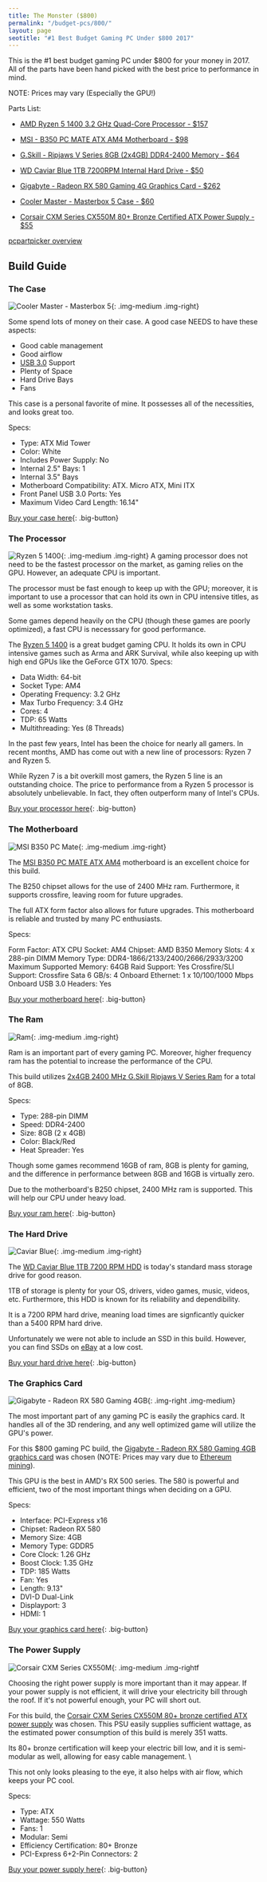 ```yaml
---
title: The Monster ($800)
permalink: "/budget-pcs/800/"
layout: page
seotitle: "#1 Best Budget Gaming PC Under $800 2017" 
---
```


This is the #1 best budget gaming PC under $800 for your money in 2017. All of the parts have been hand picked with the best price to performance in mind.

NOTE: Prices may vary (Especially the GPU!)

Parts List: 

* [AMD Ryzen 5 1400 3.2 GHz Quad-Core Processor - $157](https://www.amazon.com/gp/product/B06XKWT8J4/ref=as_li_qf_sp_asin_il_tl?ie=UTF8&tag=cryptocurrency06-20&camp=1789&creative=9325&linkCode=as2&creativeASIN=B06XKWT8J4&linkId=54aed5114182dc4ba9178085f844d3f5)

* [MSI - B350 PC MATE ATX AM4 Motherboard - $98](https://www.amazon.com/gp/product/B06WVFFXXL/ref=as_li_qf_sp_asin_il_tl?ie=UTF8&tag=cryptocurrency06-20&camp=1789&creative=9325&linkCode=as2&creativeASIN=B06WVFFXXL&linkId=c7f83c2efe811aa13cdb56c3d188cad2)

* [G.Skill - Ripjaws V Series 8GB (2x4GB) DDR4-2400 Memory - $64](https://www.amazon.com/gp/product/B013GHSKR8/ref=as_li_qf_sp_asin_il_tl?ie=UTF8&tag=cryptocurrency06-20&camp=1789&creative=9325&linkCode=as2&creativeASIN=B013GHSKR8&linkId=cd0a46b4e924ad049f20f1bd6ad7d132)

* [WD Caviar Blue 1TB 7200RPM Internal Hard Drive - $50](https://www.amazon.com/gp/product/B0088PUEPK/ref=as_li_qf_sp_asin_il_tl?ie=UTF8&tag=cryptocurrency06-20&camp=1789&creative=9325&linkCode=as2&creativeASIN=B0088PUEPK&linkId=92713d72ad8e96e9e4bdccd0b918b0a4)

* [Gigabyte - Radeon RX 580 Gaming 4G Graphics Card - $262](https://www.amazon.com/gp/product/B06Y44TWF3/ref=as_li_qf_sp_asin_il_tl?ie=UTF8&tag=cryptocurrency06-20&camp=1789&creative=9325&linkCode=as2&creativeASIN=B06Y44TWF3&linkId=3a97094fd0b991678af5cc6343b47beb)

* [Cooler Master - Masterbox 5 Case - $60](https://www.amazon.com/gp/product/B01HDUVMBU/ref=as_li_tl?ie=UTF8&camp=1789&creative=9325&creativeASIN=B01HDUVMBU&linkCode=as2&tag=flarp0c-20&linkId=2c2c7393b0c183066bed168e05016bd6)

* [Corsair CXM Series CX550M 80+ Bronze Certified ATX Power Supply - $55](https://www.amazon.com/gp/product/B01B72W0A2/ref=as_li_tl?ie=UTF8&camp=1789&creative=9325&creativeASIN=B01B72W0A2&linkCode=as2&tag=flarp0c-20&linkId=6d46f3fe50fb443290f260020e4e5aa6)

[pcpartpicker overview](https://pcpartpicker.com/list/sp2Wqk)

## Build Guide

### The Case 
![Cooler Master - Masterbox 5](/img/case/masterbox5.jpg "Cooler Master - Masterbox 5"){: .img-medium .img-right}

Some spend lots of money on their case. A good case NEEDS to have these aspects: 

* Good cable management
* Good airflow
* [USB 3.0](http://www.techrepublic.com/blog/10-things/10-things-you-should-know-about-usb-20-and-30/) Support
* Plenty of Space 
* Hard Drive Bays 
* Fans

This case is a personal favorite of mine. It possesses all of the necessities, and looks great too. 

Specs: 

* Type: ATX Mid Tower
* Color: White
* Includes Power Supply: No
* Internal 2.5" Bays: 1
* Internal 3.5" Bays
* Motherboard Compatibility: ATX. Micro ATX, Mini ITX
* Front Panel USB 3.0 Ports: Yes
* Maximum Video Card Length: 16.14"

[Buy your case here](https://www.amazon.com/gp/product/B01HDUVMBU/ref=as_li_tl?ie=UTF8&camp=1789&creative=9325&creativeASIN=B01HDUVMBU&linkCode=as2&tag=flarp0c-20&linkId=2c2c7393b0c183066bed168e05016bd6){: .big-button}

### The Processor
![Ryzen 5 1400](/img/cpu/ryzen51400.png "Ryzen 5 1400"){: .img-medium .img-right}
A gaming processor does not need to be the fastest processor on the market, as gaming relies on the GPU. However, an adequate CPU is important. 

The processor must be fast enough to keep up with the GPU; moreover, it is important to use a processor that can hold its own in CPU intensive titles, as well as some workstation tasks. 

Some games depend heavily on the CPU (though these games are poorly optimized), a fast CPU is necesssary for good performance. 

The [Ryzen 5 1400](https://www.amazon.com/gp/product/B06XKWT8J4/ref=as_li_qf_sp_asin_il_tl?ie=UTF8&tag=cryptocurrency06-20&camp=1789&creative=9325&linkCode=as2&creativeASIN=B06XKWT8J4&linkId=54aed5114182dc4ba9178085f844d3f5) is a great budget gaming CPU. It holds its own in CPU intensive games such as Arma and ARK Survival, while also keeping up with high end GPUs like the GeForce GTX 1070.
Specs: 

* Data Width: 64-bit
* Socket Type: AM4
* Operating Frequency: 3.2 GHz 
* Max Turbo Frequency: 3.4 GHz
* Cores: 4
* TDP: 65 Watts
* Multithreading: Yes (8 Threads)

In the past few years, Intel has been the choice for nearly all gamers. In recent months, AMD has come out with a new line of processors: Ryzen 7 and Ryzen 5. 

While Ryzen 7 is a bit overkill most gamers, the Ryzen 5 line is an outstanding choice. The price to performance from a Ryzen 5 processor is absolutely unbelievable. In fact, they often outperform many of Intel's CPUs. 

[Buy your processor here](https://www.amazon.com/gp/product/B06XKWT8J4/ref=as_li_qf_sp_asin_il_tl?ie=UTF8&tag=cryptocurrency06-20&camp=1789&creative=9325&linkCode=as2&creativeASIN=B06XKWT8J4&linkId=54aed5114182dc4ba9178085f844d3f5){: .big-button}

### The Motherboard 
![MSI B350 PC Mate](/img/mobo/msi-b350-pcmate.png "MSI B350 PC Mate"){: .img-medium .img-right}


The [MSI B350 PC MATE ATX AM4](https://www.amazon.com/gp/product/B06WVFFXXL/ref=as_li_qf_sp_asin_il_tl?ie=UTF8&tag=cryptocurrency06-20&camp=1789&creative=9325&linkCode=as2&creativeASIN=B06WVFFXXL&linkId=c7f83c2efe811aa13cdb56c3d188cad2) motherboard is an excellent choice for this build.

The B250 chipset allows for the use of 2400 MHz ram. Furthermore, it supports crossfire, leaving room for future upgrades.

The full ATX form factor also allows for future upgrades. This motherboard is reliable and trusted by many PC enthusiasts. 

Specs: 

Form Factor: ATX
CPU Socket: AM4
Chipset: AMD B350
Memory Slots: 4 x 288-pin DIMM
Memory Type: DDR4-1866/2133/2400/2666/2933/3200
Maximum Supported Memory: 64GB
Raid Support: Yes
Crossfire/SLI Support: Crossfire 
Sata 6 GB/s: 4
Onboard Ethernet: 1 x 10/100/1000 Mbps
Onboard USB 3.0 Headers: Yes

[Buy your motherboard here](https://www.amazon.com/gp/product/B06WVFFXXL/ref=as_li_qf_sp_asin_il_tl?ie=UTF8&tag=cryptocurrency06-20&camp=1789&creative=9325&linkCode=as2&creativeASIN=B06WVFFXXL&linkId=c7f83c2efe811aa13cdb56c3d188cad2){: .big-button}

### The Ram 
![Ram](/img/ram/gskill-v-2x4.png "Ripjaws V Series 2x4GB 2400 MHz"){: .img-medium .img-right}


Ram is an important part of every gaming PC. Moreover, higher frequency ram has the potential to increase the performance of the CPU. 

This build utilizes [2x4GB 2400 MHz G.Skill Ripjaws V Series Ram](https://www.amazon.com/gp/product/B013GHSKR8/ref=as_li_tl?ie=UTF8&tag=cryptocurrency06-20&camp=1789&creative=9325&linkCode=as2&creativeASIN=B013GHSKR8&linkId=0d7334df1529271aaa95c45fa55c1e7f) for a total of 8GB. 

Specs:

* Type: 288-pin DIMM
* Speed: DDR4-2400
* Size: 8GB (2 x 4GB)
* Color: Black/Red
* Heat Spreader: Yes

Though some games recommend 16GB of ram, 8GB is plenty for gaming, and the difference in performance between 8GB and 16GB is virtually zero. 

Due to the motherboard's B250 chipset, 2400 MHz ram is supported. This will help our CPU under heavy load. 

[Buy your ram here](https://www.amazon.com/gp/product/B013GHSKR8/ref=as_li_tl?ie=UTF8&tag=cryptocurrency06-20&camp=1789&creative=9325&linkCode=as2&creativeASIN=B013GHSKR8&linkId=0d7334df1529271aaa95c45fa55c1e7f){: .big-button}

### The Hard Drive 
![Caviar Blue](/img/hdd/1tb.png  "1TB Hard Drive"){: .img-medium .img-right}


The [WD Caviar Blue 1TB 7200 RPM HDD](https://www.amazon.com/gp/product/B0088PUEPK/ref=as_li_tl?ie=UTF8&tag=cryptocurrency06-20&camp=1789&creative=9325&linkCode=as2&creativeASIN=B0088PUEPK&linkId=ebd1ec7b7b862a7d17070d2b1ea21b01) is today's standard mass storage drive for good reason. 

1TB of storage is plenty for your OS, drivers, video games, music, videos, etc. Furthermore, this HDD is known for its reliability and dependibility. 

It is a 7200 RPM hard drive, meaning load times are signficantly quicker than a 5400 RPM hard drive. 

Unfortunately we were not able to include an SSD in this build. However, you can find SSDs on [eBay](http://rover.ebay.com/rover/1/711-53200-19255-0/1?icep_ff3=9&pub=5575177097&toolid=10001&campid=5338146172&customid=&icep_uq=solid+state+drive&icep_sellerId=&icep_ex_kw=&icep_sortBy=12&icep_catId=&icep_minPrice=&icep_maxPrice=&ipn=psmain&icep_vectorid=229466&kwid=902099&mtid=824&kw=lg) at a low cost.

[Buy your hard drive here](https://www.amazon.com/gp/product/B0088PUEPK/ref=as_li_tl?ie=UTF8&tag=cryptocurrency06-20&camp=1789&creative=9325&linkCode=as2&creativeASIN=B0088PUEPK&linkId=ebd1ec7b7b862a7d17070d2b1ea21b01){: .big-button}

### The Graphics Card 
![Gigabyte - Radeon RX 580 Gaming 4GB](/img/gpu/radeonrx580gaming.png "Radeon RX 580 Gaming 4GB"){: .img-right .img-medium}


The most important part of any gaming PC is easily the graphics card. It handles all of the 3D rendering, and any well optimized game will utilize the GPU's power. 

For this $800 gaming PC build, the [Gigabyte - Radeon RX 580 Gaming 4GB graphics card](https://www.amazon.com/gp/product/B06Y44TWF3/ref=as_li_qf_sp_asin_il_tl?ie=UTF8&tag=cryptocurrency06-20&camp=1789&creative=9325&linkCode=as2&creativeASIN=B06Y44TWF3&linkId=3a97094fd0b991678af5cc6343b47beb) was chosen (NOTE: Prices may vary due to [Ethereum mining](/crypto-mining/ethereum-hardware/)). 

This GPU is the best in AMD's RX 500 series. The 580 is powerful and efficient, two of the most important things when deciding on a GPU. 

Specs: 

* Interface: PCI-Express x16
* Chipset: Radeon RX 580 
* Memory Size: 4GB
* Memory Type: GDDR5
* Core Clock: 1.26 GHz
* Boost Clock: 1.35 GHz
* TDP: 185 Watts
* Fan: Yes
* Length: 9.13" 
* DVI-D Dual-Link
* Displayport: 3
* HDMI: 1

[Buy your graphics card here](https://www.amazon.com/gp/product/B06Y44TWF3/ref=as_li_qf_sp_asin_il_tl?ie=UTF8&tag=cryptocurrency06-20&camp=1789&creative=9325&linkCode=as2&creativeASIN=B06Y44TWF3&linkId=3a97094fd0b991678af5cc6343b47beb){: .big-button}

### The Power Supply 
![Corsair CXM Series CX550M](/img/psu/cx550m.png "Corsair CXM Series CX550M"){: .img-medium .img-rightf


Choosing the right power supply is more important than it may appear. If your power supply is not efficient, it will drive your electricity bill through the roof. If it's not powerful enough, your PC will short out. 

For this build, the [Corsair CXM Series CX550M 80+ bronze certified ATX power supply](https://www.amazon.com/gp/product/B01B72W0A2/ref=as_li_tl?ie=UTF8&camp=1789&creative=9325&creativeASIN=B01B72W0A2&linkCode=as2&tag=flarp0c-20&linkId=6d46f3fe50fb443290f260020e4e5aa6) was chosen. This PSU easily supplies sufficient wattage, as the estimated power consumption of this build is merely 351 watts. 

Its 80+ bronze certification will keep your electric bill low, and it is semi-modular as well, allowing for easy cable management. \

This not only looks pleasing to the eye, it also helps with air flow, which keeps your PC cool. 

Specs: 

* Type: ATX
* Wattage: 550 Watts
* Fans: 1
* Modular: Semi
* Efficiency Certification: 80+ Bronze
* PCI-Express 6+2-Pin Connectors: 2

[Buy your power supply here](https://www.amazon.com/gp/product/B01B72W0A2/ref=as_li_tl?ie=UTF8&camp=1789&creative=9325&creativeASIN=B01B72W0A2&linkCode=as2&tag=flarp0c-20&linkId=6d46f3fe50fb443290f260020e4e5aa6){: .big-button}